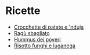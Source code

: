 # Ricette

- [Crocchette di patate e 'nduja](ricette/crocchette_patate_e_nduja.md)
- [Ragù sbagliato](ricette/ragù_sbagliato.md)
- [Hummus dei poveri](ricette/hummus_dei_poveri)
- [Risotto funghi e luganega](ricette/risotto_funghi_e_luganega.md)